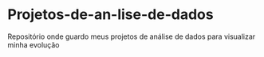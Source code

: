 # Projetos-de-an-lise-de-dados
Repositório onde guardo meus projetos de análise de dados para visualizar minha evolução
